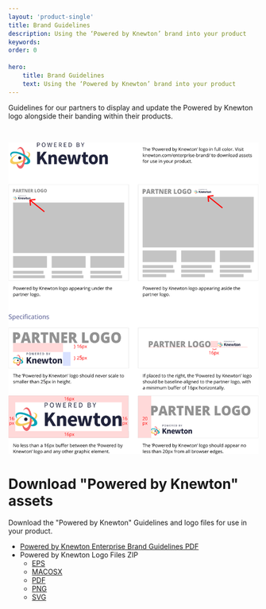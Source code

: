 ```yaml
---
layout: 'product-single'
title: Brand Guidelines
description: Using the ‘Powered by Knewton’ brand into your product
keywords: 
order: 0 

hero:
    title: Brand Guidelines
    text: Using the ‘Powered by Knewton’ brand into your product
---
```


Guidelines for our partners to display and update the Powered by Knewton logo alongside their banding within their products.

<br>

![Branding Guidelines](/resources/branding/branding-guidelines.svg)

# Download "Powered by Knewton" assets

Download the "Powered by Knewton" Guidelines and logo files for use in your product.

* [Powered by Knewton Enterprise Brand Guidelines PDF](/resources/branding/powered-by-knewton-enterprise-brand-guidelines-Jan20-2.pdf)
* Powered by Knewton Logo Files ZIP
  * [EPS](/resources/branding/EPS.zip)
  * [MACOSX](/resources/branding/MACOSX.zip)
  * [PDF](/resources/branding/PDF.zip)
  * [PNG](/resources/branding/PNG.zip)
  * [SVG](/resources/branding/SVG.zip)